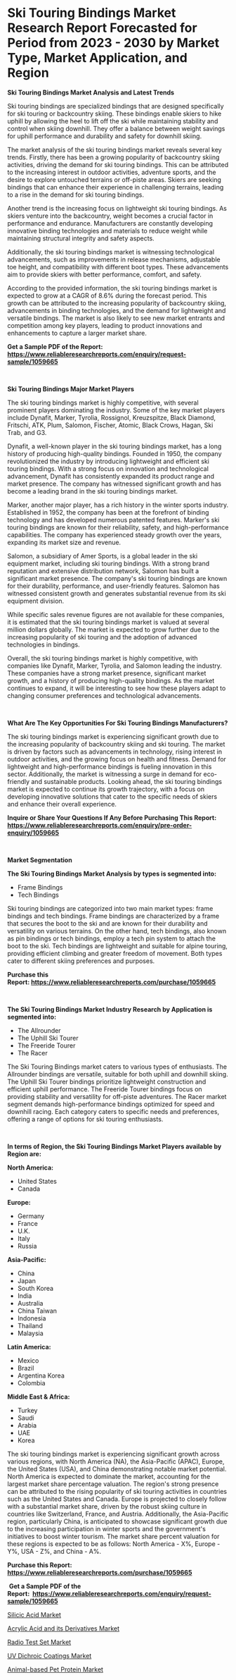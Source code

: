 <p><h1>Ski Touring Bindings Market Research Report Forecasted for Period from 2023 -  2030 by Market Type, Market Application, and Region</h1></p><p><strong>Ski Touring Bindings Market Analysis and Latest Trends</strong></p>
<p><p>Ski touring bindings are specialized bindings that are designed specifically for ski touring or backcountry skiing. These bindings enable skiers to hike uphill by allowing the heel to lift off the ski while maintaining stability and control when skiing downhill. They offer a balance between weight savings for uphill performance and durability and safety for downhill skiing.</p><p>The market analysis of the ski touring bindings market reveals several key trends. Firstly, there has been a growing popularity of backcountry skiing activities, driving the demand for ski touring bindings. This can be attributed to the increasing interest in outdoor activities, adventure sports, and the desire to explore untouched terrains or off-piste areas. Skiers are seeking bindings that can enhance their experience in challenging terrains, leading to a rise in the demand for ski touring bindings.</p><p>Another trend is the increasing focus on lightweight ski touring bindings. As skiers venture into the backcountry, weight becomes a crucial factor in performance and endurance. Manufacturers are constantly developing innovative binding technologies and materials to reduce weight while maintaining structural integrity and safety aspects.</p><p>Additionally, the ski touring bindings market is witnessing technological advancements, such as improvements in release mechanisms, adjustable toe height, and compatibility with different boot types. These advancements aim to provide skiers with better performance, comfort, and safety.</p><p>According to the provided information, the ski touring bindings market is expected to grow at a CAGR of 8.6% during the forecast period. This growth can be attributed to the increasing popularity of backcountry skiing, advancements in binding technologies, and the demand for lightweight and versatile bindings. The market is also likely to see new market entrants and competition among key players, leading to product innovations and enhancements to capture a larger market share.</p></p>
<p><strong>Get a Sample PDF of the Report:&nbsp; <a href="https://www.reliableresearchreports.com/enquiry/request-sample/1059665">https://www.reliableresearchreports.com/enquiry/request-sample/1059665</a></strong></p>
<p>&nbsp;</p>
<p><strong>Ski Touring Bindings Major Market Players</strong></p>
<p><p>The ski touring bindings market is highly competitive, with several prominent players dominating the industry. Some of the key market players include Dynafit, Marker, Tyrolia, Rossignol, Kreuzspitze, Black Diamond, Fritschi, ATK, Plum, Salomon, Fischer, Atomic, Black Crows, Hagan, Ski Trab, and G3.</p><p>Dynafit, a well-known player in the ski touring bindings market, has a long history of producing high-quality bindings. Founded in 1950, the company revolutionized the industry by introducing lightweight and efficient ski touring bindings. With a strong focus on innovation and technological advancement, Dynafit has consistently expanded its product range and market presence. The company has witnessed significant growth and has become a leading brand in the ski touring bindings market.</p><p>Marker, another major player, has a rich history in the winter sports industry. Established in 1952, the company has been at the forefront of binding technology and has developed numerous patented features. Marker's ski touring bindings are known for their reliability, safety, and high-performance capabilities. The company has experienced steady growth over the years, expanding its market size and revenue.</p><p>Salomon, a subsidiary of Amer Sports, is a global leader in the ski equipment market, including ski touring bindings. With a strong brand reputation and extensive distribution network, Salomon has built a significant market presence. The company's ski touring bindings are known for their durability, performance, and user-friendly features. Salomon has witnessed consistent growth and generates substantial revenue from its ski equipment division.</p><p>While specific sales revenue figures are not available for these companies, it is estimated that the ski touring bindings market is valued at several million dollars globally. The market is expected to grow further due to the increasing popularity of ski touring and the adoption of advanced technologies in bindings.</p><p>Overall, the ski touring bindings market is highly competitive, with companies like Dynafit, Marker, Tyrolia, and Salomon leading the industry. These companies have a strong market presence, significant market growth, and a history of producing high-quality bindings. As the market continues to expand, it will be interesting to see how these players adapt to changing consumer preferences and technological advancements.</p></p>
<p>&nbsp;</p>
<p><strong>What Are The Key Opportunities For Ski Touring Bindings Manufacturers?</strong></p>
<p><p>The ski touring bindings market is experiencing significant growth due to the increasing popularity of backcountry skiing and ski touring. The market is driven by factors such as advancements in technology, rising interest in outdoor activities, and the growing focus on health and fitness. Demand for lightweight and high-performance bindings is fueling innovation in this sector. Additionally, the market is witnessing a surge in demand for eco-friendly and sustainable products. Looking ahead, the ski touring bindings market is expected to continue its growth trajectory, with a focus on developing innovative solutions that cater to the specific needs of skiers and enhance their overall experience.</p></p>
<p><strong>Inquire or Share Your Questions If Any Before Purchasing This Report: <a href="https://www.reliableresearchreports.com/enquiry/pre-order-enquiry/1059665">https://www.reliableresearchreports.com/enquiry/pre-order-enquiry/1059665</a></strong></p>
<p>&nbsp;</p>
<p><strong>Market Segmentation</strong></p>
<p><strong>The Ski Touring Bindings Market Analysis by types is segmented into:</strong></p>
<p><ul><li>Frame Bindings</li><li>Tech Bindings</li></ul></p>
<p><p>Ski touring bindings are categorized into two main market types: frame bindings and tech bindings. Frame bindings are characterized by a frame that secures the boot to the ski and are known for their durability and versatility on various terrains. On the other hand, tech bindings, also known as pin bindings or tech bindings, employ a tech pin system to attach the boot to the ski. Tech bindings are lightweight and suitable for alpine touring, providing efficient climbing and greater freedom of movement. Both types cater to different skiing preferences and purposes.</p></p>
<p><strong>Purchase this Report:&nbsp;<a href="https://www.reliableresearchreports.com/purchase/1059665">https://www.reliableresearchreports.com/purchase/1059665</a></strong></p>
<p>&nbsp;</p>
<p><strong>The Ski Touring Bindings Market Industry Research by Application is segmented into:</strong></p>
<p><ul><li>The Allrounder</li><li>The Uphill Ski Tourer</li><li>The Freeride Tourer</li><li>The Racer</li></ul></p>
<p><p>The Ski Touring Bindings market caters to various types of enthusiasts. The Allrounder bindings are versatile, suitable for both uphill and downhill skiing. The Uphill Ski Tourer bindings prioritize lightweight construction and efficient uphill performance. The Freeride Tourer bindings focus on providing stability and versatility for off-piste adventures. The Racer market segment demands high-performance bindings optimized for speed and downhill racing. Each category caters to specific needs and preferences, offering a range of options for ski touring enthusiasts.</p></p>
<p>&nbsp;</p>
<p><strong>In terms of Region, the Ski Touring Bindings Market Players available by Region are:</strong></p>
<p>
    <p> <strong> North America: </strong>
        <ul>
            <li>United States</li>
            <li>Canada</li>
        </ul>
        </p> 
    <p> <strong> Europe: </strong>
        <ul>
            <li>Germany</li>
            <li>France</li>
            <li>U.K.</li>
            <li>Italy</li>
            <li>Russia</li>
        </ul>
        </p> 
    <p> <strong> Asia-Pacific: </strong>
        <ul>
            <li>China</li>
            <li>Japan</li>
            <li>South Korea</li>
            <li>India</li>
            <li>Australia</li>
            <li>China Taiwan</li>
            <li>Indonesia</li>
            <li>Thailand</li>
            <li>Malaysia</li>
        </ul>
        </p> 
    <p> <strong> Latin America: </strong>
        <ul>
            <li>Mexico</li>
            <li>Brazil</li>
            <li>Argentina Korea</li>
            <li>Colombia</li>
        </ul>
        </p> 
    <p> <strong> Middle East & Africa: </strong>
        <ul>
            <li>Turkey</li>
            <li>Saudi</li>
            <li>Arabia</li>
            <li>UAE</li>
            <li>Korea</li>
        </ul>
    </p>
    </p>
<p><p>The ski touring bindings market is experiencing significant growth across various regions, with North America (NA), the Asia-Pacific (APAC), Europe, the United States (USA), and China demonstrating notable market potential. North America is expected to dominate the market, accounting for the largest market share percentage valuation. The region's strong presence can be attributed to the rising popularity of ski touring activities in countries such as the United States and Canada. Europe is projected to closely follow with a substantial market share, driven by the robust skiing culture in countries like Switzerland, France, and Austria. Additionally, the Asia-Pacific region, particularly China, is anticipated to showcase significant growth due to the increasing participation in winter sports and the government's initiatives to boost winter tourism. The market share percent valuation for these regions is expected to be as follows: North America - X%, Europe - Y%, USA - Z%, and China - A%.</p></p>
<p><strong>Purchase this Report: <a href="https://www.reliableresearchreports.com/purchase/1059665">https://www.reliableresearchreports.com/purchase/1059665</a></strong></p>
<p>&nbsp;<strong>Get a Sample PDF of the Report:&nbsp;&nbsp;<a href="https://www.reliableresearchreports.com/enquiry/request-sample/1059665">https://www.reliableresearchreports.com/enquiry/request-sample/1059665</a></strong></p>
<p><strong></strong></p>
<p><p><a href="https://medium.com/@merrittrice2023/silicic-acid-market-size-growth-forecast-2023-2030-234b84cb8bdf">Silicic Acid Market</a></p><p><a href="https://github.com/Chiragrp24/Market-Research-Report-List-1/blob/main/acrylic-acid-and-its-derivatives-market.md">Acrylic Acid and its Derivatives Market</a></p><p><a href="https://github.com/Chiragrp23/Market-Research-Report-List-1/blob/main/radio-test-set-market.md">Radio Test Set Market</a></p><p><a href="https://www.linkedin.com/pulse/uv-dichroic-coatings-market-research-report-provides-thorough-nwvve/">UV Dichroic Coatings Market</a></p><p><a href="https://www.linkedin.com/pulse/animal-based-pet-protein-market-size-share-amp-trends-analysis-xpy3e/">Animal-based Pet Protein Market</a></p></p>